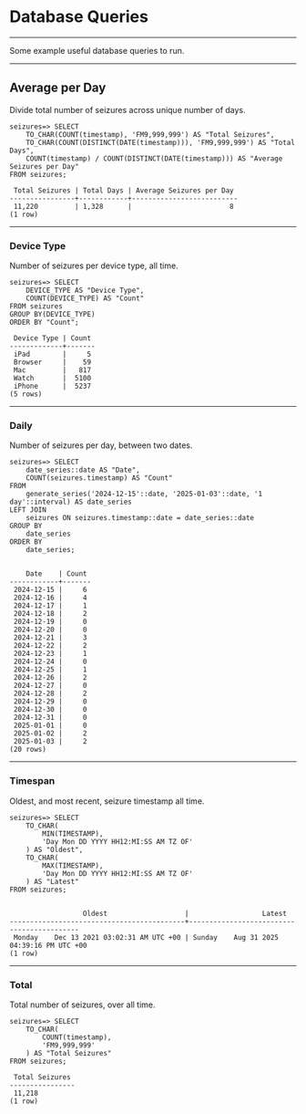 # Database Queries
---

Some example useful database queries to run.

---
## Average per Day

Divide total number of seizures across unique number of days.

```postgresql
seizures=> SELECT
    TO_CHAR(COUNT(timestamp), 'FM9,999,999') AS "Total Seizures",
    TO_CHAR(COUNT(DISTINCT(DATE(timestamp))), 'FM9,999,999') AS "Total Days",
    COUNT(timestamp) / COUNT(DISTINCT(DATE(timestamp))) AS "Average Seizures per Day"
FROM seizures;
```
```
 Total Seizures | Total Days | Average Seizures per Day
----------------+------------+--------------------------
 11,220         | 1,328      |                        8
(1 row)
```

---
### Device Type

Number of seizures per device type, all time.

```postgresql
seizures=> SELECT
    DEVICE_TYPE AS "Device Type",
    COUNT(DEVICE_TYPE) AS "Count"
FROM seizures
GROUP BY(DEVICE_TYPE)
ORDER BY "Count";
```
```
 Device Type | Count
-------------+-------
 iPad        |     5
 Browser     |    59
 Mac         |   817
 Watch       |  5100
 iPhone      |  5237
(5 rows)
```

---
### Daily

Number of seizures per day, between two dates.

```postgresql
seizures=> SELECT
    date_series::date AS "Date",
    COUNT(seizures.timestamp) AS "Count"
FROM
    generate_series('2024-12-15'::date, '2025-01-03'::date, '1 day'::interval) AS date_series
LEFT JOIN
    seizures ON seizures.timestamp::date = date_series::date
GROUP BY
    date_series
ORDER BY
    date_series;
```
```

    Date    | Count
------------+-------
 2024-12-15 |     6
 2024-12-16 |     4
 2024-12-17 |     1
 2024-12-18 |     2
 2024-12-19 |     0
 2024-12-20 |     0
 2024-12-21 |     3
 2024-12-22 |     2
 2024-12-23 |     1
 2024-12-24 |     0
 2024-12-25 |     1
 2024-12-26 |     2
 2024-12-27 |     0
 2024-12-28 |     2
 2024-12-29 |     0
 2024-12-30 |     0
 2024-12-31 |     0
 2025-01-01 |     0
 2025-01-02 |     2
 2025-01-03 |     2
(20 rows)
```

---
### Timespan

Oldest, and most recent, seizure timestamp all time.

```postgresql
seizures=> SELECT
    TO_CHAR(
        MIN(TIMESTAMP),
        'Day Mon DD YYYY HH12:MI:SS AM TZ OF'
    ) AS "Oldest",
    TO_CHAR(
        MAX(TIMESTAMP),
        'Day Mon DD YYYY HH12:MI:SS AM TZ OF'
    ) AS "Latest"
FROM seizures;
```
```

                  Oldest                   |                  Latest
-------------------------------------------+-------------------------------------------
 Monday    Dec 13 2021 03:02:31 AM UTC +00 | Sunday    Aug 31 2025 04:39:16 PM UTC +00
(1 row)
```

---
### Total

Total number of seizures, over all time.

```postgresql
seizures=> SELECT
    TO_CHAR(
        COUNT(timestamp),
        'FM9,999,999'
    ) AS "Total Seizures"
FROM seizures;
```
```
 Total Seizures
----------------
 11,218
(1 row)
```
